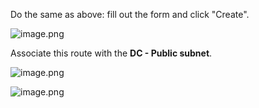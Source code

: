 
Do the same as above: fill out the form and click "Create".


![image.png](https://prod-files-secure.s3.us-west-2.amazonaws.com/d5da4832-3825-4b06-9f7d-86c687d890a2/51553b32-bb31-495a-8752-0d9b66fa1c49/image.png?X-Amz-Algorithm=AWS4-HMAC-SHA256&X-Amz-Content-Sha256=UNSIGNED-PAYLOAD&X-Amz-Credential=AKIAT73L2G45HZZMZUHI%2F20240903%2Fus-west-2%2Fs3%2Faws4_request&X-Amz-Date=20240903T091835Z&X-Amz-Expires=3600&X-Amz-Signature=f335cf1d0df0fa660f68bce423ed747b39bb8a81833493f5b1fd064f4d0968bf&X-Amz-SignedHeaders=host&x-id=GetObject)


Associate this route with the **DC - Public subnet**.


![image.png](https://prod-files-secure.s3.us-west-2.amazonaws.com/d5da4832-3825-4b06-9f7d-86c687d890a2/82961b2d-68e2-4632-908b-0b84c43007e8/image.png?X-Amz-Algorithm=AWS4-HMAC-SHA256&X-Amz-Content-Sha256=UNSIGNED-PAYLOAD&X-Amz-Credential=AKIAT73L2G45HZZMZUHI%2F20240903%2Fus-west-2%2Fs3%2Faws4_request&X-Amz-Date=20240903T091835Z&X-Amz-Expires=3600&X-Amz-Signature=20b016b66ce57910adf3c9fdcf05472b7395ebeddacd6751b79201da7a41a8dd&X-Amz-SignedHeaders=host&x-id=GetObject)


![image.png](https://prod-files-secure.s3.us-west-2.amazonaws.com/d5da4832-3825-4b06-9f7d-86c687d890a2/de863335-49b5-4fd0-86b3-a2b0a61a5efd/image.png?X-Amz-Algorithm=AWS4-HMAC-SHA256&X-Amz-Content-Sha256=UNSIGNED-PAYLOAD&X-Amz-Credential=AKIAT73L2G45HZZMZUHI%2F20240903%2Fus-west-2%2Fs3%2Faws4_request&X-Amz-Date=20240903T091835Z&X-Amz-Expires=3600&X-Amz-Signature=28bc873732eddf55ae1d4c89b55708613a052dd1146965ee6a4de04fae8f3d62&X-Amz-SignedHeaders=host&x-id=GetObject)

